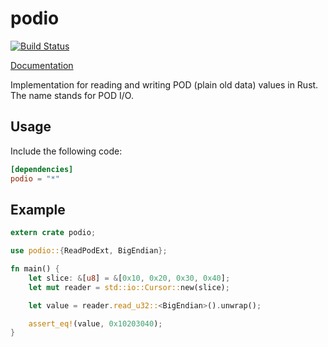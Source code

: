 podio
=====

[![Build Status](https://travis-ci.org/mvdnes/podio.svg?branch=master)](https://travis-ci.org/mvdnes/podio)

[Documentation](http://mvdnes.github.io/podio/)

Implementation for reading and writing POD (plain old data) values in Rust. The name stands for POD I/O.

Usage
-----

Include the following code:

```toml
[dependencies]
podio = "*"
```

Example
-------

```rust
extern crate podio;

use podio::{ReadPodExt, BigEndian};

fn main() {
    let slice: &[u8] = &[0x10, 0x20, 0x30, 0x40];
    let mut reader = std::io::Cursor::new(slice);

    let value = reader.read_u32::<BigEndian>().unwrap();

    assert_eq!(value, 0x10203040);
}
```
